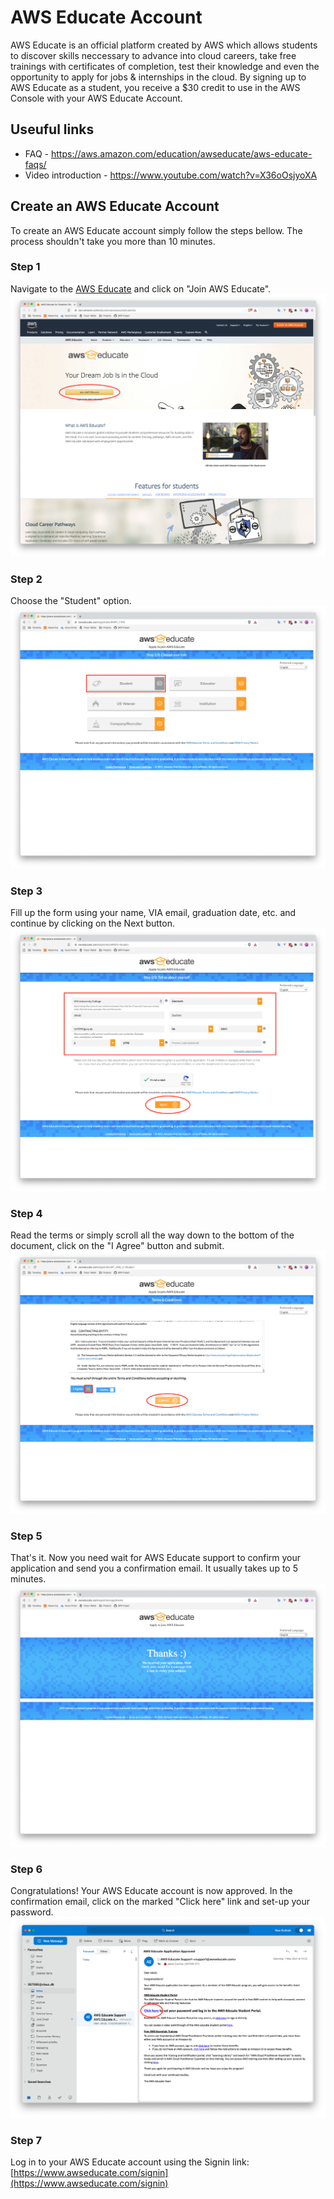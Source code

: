 # AWS Educate Account

AWS Educate is an official platform created by AWS which allows students to discover skills
neccessary to advance into cloud careers, take free trainings with certificates of completion,
test their knowledge and even the opportunity to apply for jobs & internships in the cloud.
By signing up to AWS Educate as a student, you receive a $30 credit to use in the AWS Console
with your AWS Educate Account.

## Useuful links

- FAQ - https://aws.amazon.com/education/awseducate/aws-educate-faqs/
- Video introduction - https://www.youtube.com/watch?v=X36oOsjyoXA

## Create an AWS Educate Account

To create an AWS Educate account simply follow the steps bellow. The process shouldn't take
you more than 10 minutes.

### Step 1

Navigate to the [AWS Educate](https://aws.amazon.com/education/awseducate/students/) and click
on "Join AWS Educate".
![step-01](/docs/step-01.png "Step 01")

### Step 2

Choose the "Student" option.
![step-02](/docs/step-02.png "Step 02")

### Step 3

Fill up the form using your name, VIA email, graduation date, etc. and continue by clicking on
the Next button.
![step-03](/docs/step-03.png "Step 03")

### Step 4

Read the terms or simply scroll all the way down to the bottom of the document, click on the
"I Agree" button and submit.
![step-04](/docs/step-04.png "Step 04")

### Step 5

That's it. Now you need wait for AWS Educate support to confirm your application and send you
a confirmation email. It usually takes up to 5 minutes.
![step-05](/docs/step-05.png "Step 05")

### Step 6

Congratulations! Your AWS Educate account is now approved. In the confirmation email, click
on the marked "Click here" link and set-up your password.
![step-06](/docs/step-06.png "Step 06")

### Step 7

Log in to your AWS Educate account using the Signin link:
[https://www.awseducate.com/signin](https://www.awseducate.com/signin)
